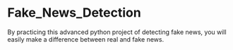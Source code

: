 # Fake_News_Detection
By practicing this advanced python project of detecting fake news, you will easily make a difference between real and fake news.

